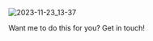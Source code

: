 ![2023-11-23_13-37](https://github.com/jordanrobinson/jordanrobinson/assets/1202911/f2d23701-083d-4e8c-ac9d-9bf855f280b8)

Want me to do this for you? Get in touch!
